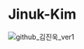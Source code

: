 # Jinuk-Kim

![github_김진욱_ver1](https://user-images.githubusercontent.com/29723695/135609700-cb741594-a459-4bb7-abd3-ca16779723c0.png)
